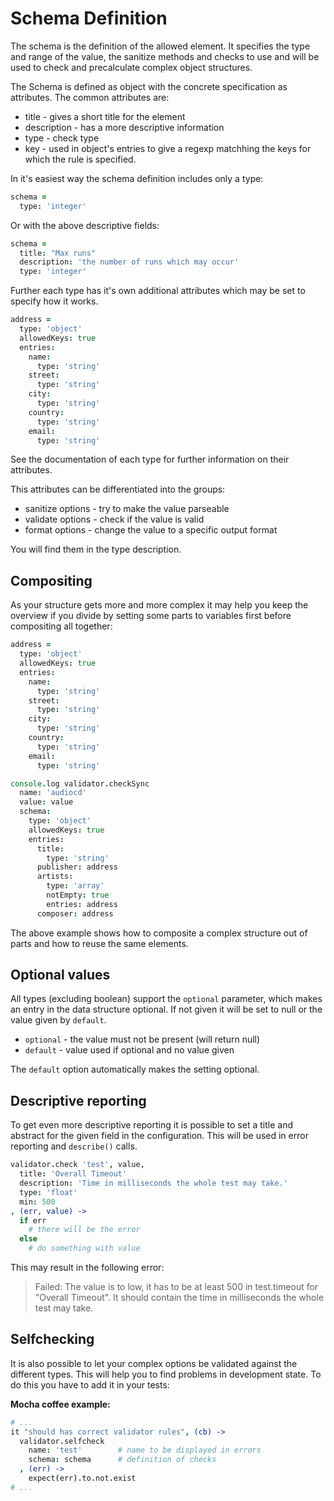 Schema Definition
==============================================================

The schema is the definition of the allowed element. It specifies the type and range
of the value, the sanitize methods and checks to use and will be used to check and
precalculate complex object structures.

The Schema is defined as object with the concrete specification as
attributes. The common attributes are:

- title - gives a short title for the element
- description - has a more descriptive information
- type - check type
- key - used in object's entries to give a regexp matchhing the keys for which
  the rule is specified.

In it's easiest way the schema definition includes only a type:

``` coffee
schema =
  type: 'integer'
```

Or with the above descriptive fields:

``` coffee
schema =
  title: "Max runs"
  description: 'the number of runs which may occur'
  type: 'integer'
```

Further each type has it's own additional attributes which may be set to
specify how it works.

``` coffee
address =
  type: 'object'
  allowedKeys: true
  entries:
    name:
      type: 'string'
    street:
      type: 'string'
    city:
      type: 'string'
    country:
      type: 'string'
    email:
      type: 'string'
```

See the documentation of each type for further information on their attributes.

This attributes can be differentiated into the groups:

- sanitize options - try to make the value parseable
- validate options - check if the value is valid
- format options - change the value to a specific output format

You will find them in the type description.


Compositing
----------------------------------------------------

As your structure gets more and more complex it may help you keep the overview
if you divide by setting some parts to variables first before compositing all
together:

``` coffee
address =
  type: 'object'
  allowedKeys: true
  entries:
    name:
      type: 'string'
    street:
      type: 'string'
    city:
      type: 'string'
    country:
      type: 'string'
    email:
      type: 'string'

console.log validator.checkSync
  name: 'audiocd'
  value: value
  schema:
    type: 'object'
    allowedKeys: true
    entries:
      title:
        type: 'string'
      publisher: address
      artists:
        type: 'array'
        notEmpty: true
        entries: address
      composer: address
```

The above example shows how to composite a complex structure out of parts and
how to reuse the same elements.


Optional values
-----------------------------------------------------------

All types (excluding boolean) support the `optional` parameter, which makes an
entry in the data structure optional.
If not given it will be set to null or the value given by `default`.

- `optional` - the value must not be present (will return null)
- `default` - value used if optional and no value given

The `default` option automatically makes the setting optional.

Descriptive reporting
-------------------------------------------------
To get even more descriptive reporting it is possible to set a title and abstract
for the given field in the configuration. This will be used in error reporting
and `describe()` calls.

``` coffee
validator.check 'test', value,
  title: 'Overall Timeout'
  description: 'Time in milliseconds the whole test may take.'
  type: 'float'
  min: 500
, (err, value) ->
  if err
    # there will be the error
  else
    # do something with value
```

This may result in the following error:

> Failed: The value is to low, it has to be at least 500 in test.timeout for "Overall Timeout".
> It should contain the time in milliseconds the whole test may take.


Selfchecking
-------------------------------------------------
It is also possible to let your complex options be validated against the
different types. This will help you to find problems in development state.
To do this you have to add it in your tests:

__Mocha coffee example:__

``` coffee
# ...
it "should has correct validator rules", (cb) ->
  validator.selfcheck
    name: 'test'        # name to be displayed in errors
    schema: schema      # definition of checks
  , (err) ->
    expect(err).to.not.exist
# ...
```
